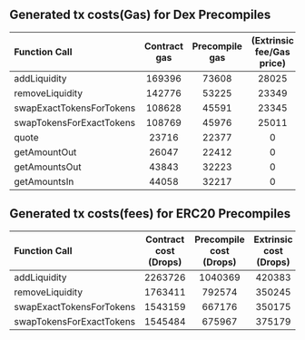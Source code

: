 ## Generated tx costs(Gas) for Dex Precompiles

| Function Call            | Contract gas | Precompile gas | (Extrinsic fee/Gas price) |
|:-------------------------|:------------:|:--------------:|:-------------------------:|
| addLiquidity             |    169396    |     73608      |           28025           |
| removeLiquidity          |    142776    |     53225      |           23349           |
| swapExactTokensForTokens |    108628    |     45591      |           23345           |
| swapTokensForExactTokens |    108769    |     45976      |           25011           |
| quote                    |    23716     |     22377      |             0             |
| getAmountOut             |    26047     |     22412      |             0             |
| getAmountsOut            |    43843     |     32223      |             0             |
| getAmountsIn             |    44058     |     32217      |             0             |


## Generated tx costs(fees) for ERC20 Precompiles

| Function Call            | Contract cost (Drops) | Precompile cost (Drops) | Extrinsic cost (Drops) |
|:-------------------------|:---------------------:|:-----------------------:|:----------------------:|
| addLiquidity             |        2263726        |         1040369         |         420383         |
| removeLiquidity          |        1763411        |         792574          |         350245         |
| swapExactTokensForTokens |        1543159        |         667176          |         350175         |
| swapTokensForExactTokens |        1545484        |         675967          |         375179         |
